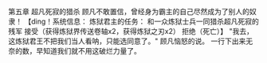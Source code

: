 第五章  超凡死寂的猎杀
顾凡不敢置信，曾经身为霸主的自己尽然成为了别人的奴隶！
【ding！系统信息：
炼狱君主的任务：
和一众炼狱士兵一同猎杀超凡死寂的残军
接受（获得炼狱界传送卷轴x2，获得炼狱之刃x2） 拒绝（死亡）】
"我去，这炼狱君王不把我们当人看呐，只能选同意了。"
顾凡恼怒的说。
一行下出来无奈的数，早知道我们就不用这破烂力量了。
